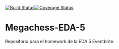 [![Build Status](https://travis-ci.com/BrunoKerner/Megachess-EDA-5.svg?branch=main)](https://travis-ci.com/BrunoKerner/Megachess-EDA-5)[![Coverage Status](https://coveralls.io/repos/github/BrunoKerner/Megachess-EDA-5/badge.svg?branch=main)](https://coveralls.io/github/BrunoKerner/Megachess-EDA-5?branch=main)

# Megachess-EDA-5
Repositorio para el homework de la EDA 5 Eventbrite.